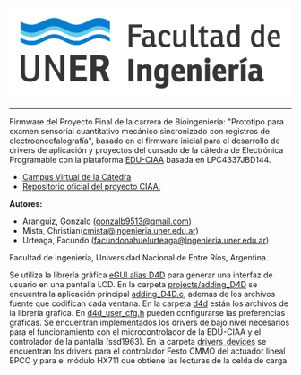 
![Logo FIUNER](logo_transparente.png)

-----------

Firmware del Proyecto Final de la carrera de Bioingeniería: "Prototipo para examen sensorial cuantitativo mecánico sincronizado con registros de electroencefalografía", basado en el firmware inicial para el desarrollo de drivers de aplicación y proyectos del cursado de la cátedra de Electrónica Programable con la plataforma [EDU-CIAA](www.proyecto-ciaa.com.ar/) basada en LPC4337JBD144. 

 *  [Campus Virtual de la Cátedra](http://campus.ingenieria.uner.edu.ar/course/view.php?id=190)
 *  [Repositorio oficial del proyecto CIAA.](https://github.com/ciaa)


**Autores:** 

 *  Aranguiz, Gonzalo (gonzalb9513@gmail.com)
 *  Mista, Christian(cmista@ingenieria.uner.edu.ar)
 *  Urteaga, Facundo (facundonahuelurteaga@ingenieria.uner.edu.ar)

Facultad de Ingeniería, Universidad Nacional de Entre Ríos, Argentina.

Se utiliza la librería gráfica [eGUI alias D4D](http://gargy007.github.io/egui_doc/) para generar una interfaz de usuario en una pantalla LCD. En la carpeta [projects/adding_D4D](projects/adding_D4D) se encuentra la aplicación principal [adding_D4D.c](projects/adding_D4D/src/adding_D4D.c), además de los archivos fuente que codifican cada ventana. En la carpeta [d4d](projects/adding_D4D/d4d) están los archivos de la librería gráfica. En [d4d_user_cfg.h](projects/adding_D4D/d4d/d4d_user_cfg.h) pueden configurarse las preferencias gráficas. Se encuentran implementados los drivers de bajo nivel necesarios para el funcionamiento con el microcontrolador de la EDU-CIAA y el controlador de la pantalla (ssd1963).
En la carpeta [drivers_devices](modules/lpc4337_m4/drivers_devices) se encuentran los drivers para el controlador Festo CMMO del actuador lineal EPCO y para el módulo HX711 que obtiene las lecturas de la celda de carga.




